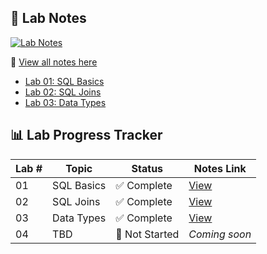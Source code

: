 ## 📝 Lab Notes
[![Lab Notes](https://img.shields.io/badge/Lab%20Notes-3%20Completed-brightgreen)](notes/README.md)


📂 [View all notes here](notes/README.md)

- [Lab 01: SQL Basics](notes/lab-01-sql-basics.md)
- [Lab 02: SQL Joins](notes/lab-02-sql-joins.md)
- [Lab 03: Data Types](notes/lab-03-data-types.md)

## 📊 Lab Progress Tracker

| Lab # | Topic              | Status     | Notes Link |
|-------|--------------------|------------|------------|
| 01    | SQL Basics         | ✅ Complete | [View](notes/lab-01-sql-basics.md) |
| 02    | SQL Joins          | ✅ Complete | [View](notes/lab-02-sql-joins.md) |
| 03    | Data Types         | ✅ Complete | [View](notes/lab-03-data-types.md) |
| 04    | TBD                | 🔲 Not Started | _Coming soon_ |

